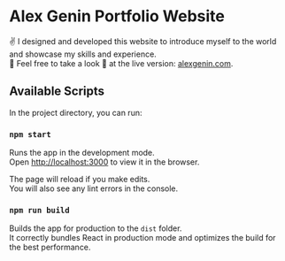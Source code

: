 # Alex Genin Portfolio Website

✌ I designed and developed this website to introduce myself to the world and showcase my skills and experience. \
🙂 Feel free to take a look 👀 at the live version: [alexgenin.com](https://alexgenin.com).

## Available Scripts

In the project directory, you can run:

### `npm start`

Runs the app in the development mode.\
Open [http://localhost:3000](http://localhost:3000) to view it in the browser.

The page will reload if you make edits.\
You will also see any lint errors in the console.

### `npm run build`

Builds the app for production to the `dist` folder.\
It correctly bundles React in production mode and optimizes the build for the best performance.